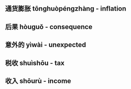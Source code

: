 ## 通货膨胀 tōnghuòpéngzhàng - inflation

## 后果 hòuguǒ - consequence

## 意外的 yìwài - unexpected

## 税收 shuìshōu - tax

## 收入 shōurù - income
